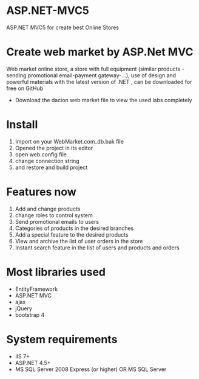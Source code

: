 
# ASP.NET-MVC5
ASP.NET MVC5 for create best  Online Stores
# Create web market by ASP.Net MVC
Web market online store, a store with full equipment (similar products -sending promotional email-payment gateway-...), use of design and powerful materials with the latest version of .NET , can be downloaded for free on GitHub

- Download the dacion web market file to view the used labs completely


# Install

1. Import on your WebMarket.com_db.bak file
2. Opened the project in its editor
3. open web.config file
4. change connection string
5. and restore and build project 


# Features now
1. Add and change products
2. change roles to control system
3. Send promotional emails to users
4. Categories of products in the desired branches
5. Add a special feature to the desired products
6. View and archive the list of user orders in the store
7. Instant search feature in the list of users and products and orders


# Most libraries used
- EntityFramework
- ASP.NET MVC
- ajax
- jQuery
- bootstrap 4

# System requirements
- IIS 7+
- ASP.NET 4.5+
- MS SQL Server 2008 Express (or higher) OR MS SQL Server
